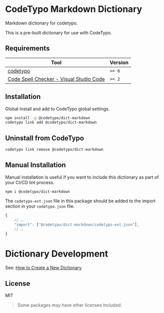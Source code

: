 # CodeTypo Markdown Dictionary

Markdown dictionary for codetypo.

This is a pre-built dictionary for use with CodeTypo.

## Requirements

| Tool                                                                                                                                 | Version |
| ------------------------------------------------------------------------------------------------------------------------------------ | ------- |
| [codetypo](https://github.com/khulnasoft/codetypo)                                                                               | `>= 6`  |
| [Code Spell Checker - Visual Studio Code](https://marketplace.visualstudio.com/items?itemName=streetsidesoftware.code-spell-checker) | `>= 2`  |

## Installation

Global Install and add to CodeTypo global settings.

```sh
npm install -g @codetypo/dict-markdown
codetypo link add @codetypo/dict-markdown
```

## Uninstall from CodeTypo

```sh
codetypo link remove @codetypo/dict-markdown
```

## Manual Installation

Manual installation is useful if you want to include this dictionary as part of your CI/CD lint process.

```
npm i @codetypo/dict-markdown
```

The `codetypo-ext.json` file in this package should be added to the import section in your `codetypo.json` file.

```javascript
{
    // …
    "import": ["@codetypo/dict-markdown/codetypo-ext.json"],
    // …
}
```

# Dictionary Development

See: [How to Create a New Dictionary](https://github.com/khulnasoft/codetypo-dicts#how-to-create-a-new-dictionary)

## License

MIT

> Some packages may have other licenses included.

